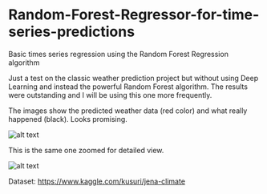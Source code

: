 # Random-Forest-Regressor-for-time-series-predictions
Basic times series regression using the Random Forest Regression algorithm

Just a test on the classic weather prediction project but without using Deep Learning and instead the powerful Random Forest algorithm. The results were outstanding and I will be using this one more frequently.

The images show the predicted weather data (red color) and what really happened (black). Looks promising.


![alt text](Figure_1.png)

This is the same one zoomed for detailed view.

![alt text](Figure_1_zoomed.png)


Dataset: https://www.kaggle.com/kusuri/jena-climate
